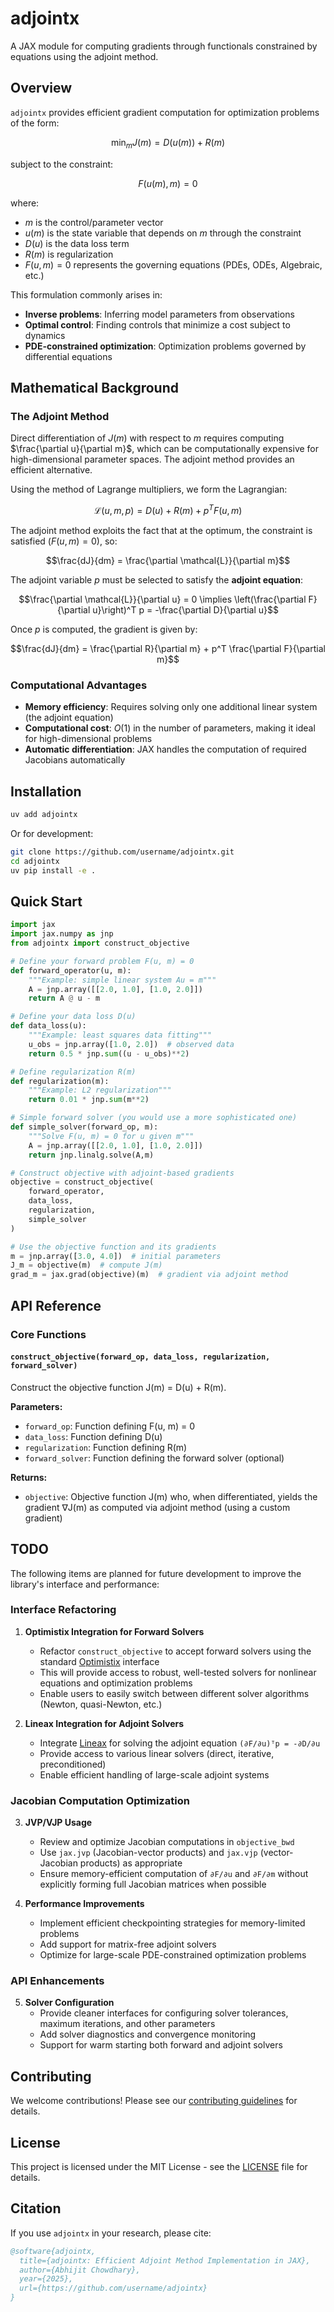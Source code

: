 # adjointx

A JAX module for computing gradients through functionals constrained by equations using the adjoint method.

## Overview

`adjointx` provides efficient gradient computation for optimization problems of the form:

$$\min_m J(m) = D(u(m)) + R(m)$$

subject to the constraint:

$$F(u(m), m) = 0$$

where:
- $m$ is the control/parameter vector
- $u(m)$ is the state variable that depends on $m$ through the constraint
- $D(u)$ is the data loss term
- $R(m)$ is regularization
- $F(u, m) = 0$ represents the governing equations (PDEs, ODEs, Algebraic, etc.)

This formulation commonly arises in:
- **Inverse problems**: Inferring model parameters from observations
- **Optimal control**: Finding controls that minimize a cost subject to dynamics
- **PDE-constrained optimization**: Optimization problems governed by differential equations

## Mathematical Background

### The Adjoint Method

Direct differentiation of $J(m)$ with respect to $m$ requires computing $\frac{\partial u}{\partial m}$, which can be computationally expensive for high-dimensional parameter spaces. The adjoint method provides an efficient alternative.

Using the method of Lagrange multipliers, we form the Lagrangian:

$$\mathcal{L}(u, m, p) = D(u) + R(m) + p^T F(u, m)$$

The adjoint method exploits the fact that at the optimum, the constraint is satisfied ($F(u, m) = 0$), so:

$$\frac{dJ}{dm} = \frac{\partial \mathcal{L}}{\partial m}$$

The adjoint variable $p$ must be selected to satisfy the **adjoint equation**:

$$\frac{\partial \mathcal{L}}{\partial u} = 0 \implies \left(\frac{\partial F}{\partial u}\right)^T p = -\frac{\partial D}{\partial u}$$

Once $p$ is computed, the gradient is given by:

$$\frac{dJ}{dm} = \frac{\partial R}{\partial m} + p^T \frac{\partial F}{\partial m}$$

### Computational Advantages

- **Memory efficiency**: Requires solving only one additional linear system (the adjoint equation)
- **Computational cost**: $O(1)$ in the number of parameters, making it ideal for high-dimensional problems
- **Automatic differentiation**: JAX handles the computation of required Jacobians automatically

## Installation

```bash
uv add adjointx
```

Or for development:

```bash
git clone https://github.com/username/adjointx.git
cd adjointx
uv pip install -e .
```

## Quick Start

```python
import jax
import jax.numpy as jnp
from adjointx import construct_objective

# Define your forward problem F(u, m) = 0
def forward_operator(u, m):
    """Example: simple linear system Au = m"""
    A = jnp.array([[2.0, 1.0], [1.0, 2.0]])
    return A @ u - m

# Define your data loss D(u)
def data_loss(u):
    """Example: least squares data fitting"""
    u_obs = jnp.array([1.0, 2.0])  # observed data
    return 0.5 * jnp.sum((u - u_obs)**2)

# Define regularization R(m)
def regularization(m):
    """Example: L2 regularization"""
    return 0.01 * jnp.sum(m**2)

# Simple forward solver (you would use a more sophisticated one)
def simple_solver(forward_op, m):
    """Solve F(u, m) = 0 for u given m"""
    A = jnp.array([[2.0, 1.0], [1.0, 2.0]])
    return jnp.linalg.solve(A,m)

# Construct objective with adjoint-based gradients
objective = construct_objective(
    forward_operator,
    data_loss,
    regularization,
    simple_solver
)

# Use the objective function and its gradients
m = jnp.array([3.0, 4.0])  # initial parameters
J_m = objective(m)  # compute J(m)
grad_m = jax.grad(objective)(m)  # gradient via adjoint method
```

## API Reference

### Core Functions

#### `construct_objective(forward_op, data_loss, regularization, forward_solver)`

Construct the objective function J(m) = D(u) + R(m).

**Parameters:**
- `forward_op`: Function defining F(u, m) = 0
- `data_loss`: Function defining D(u)
- `regularization`: Function defining R(m)
- `forward_solver`: Function defining the forward solver (optional)

**Returns:**
- `objective`: Objective function J(m) who, when differentiated, yields the
  gradient ∇J(m) as computed via adjoint method (using a custom gradient)

## TODO

The following items are planned for future development to improve the library's interface and performance:

### Interface Refactoring

1. **Optimistix Integration for Forward Solvers**
   - Refactor `construct_objective` to accept forward solvers using the standard [Optimistix](https://github.com/patrick-kidger/optimistix) interface
   - This will provide access to robust, well-tested solvers for nonlinear equations and optimization problems
   - Enable users to easily switch between different solver algorithms (Newton, quasi-Newton, etc.)

2. **Lineax Integration for Adjoint Solvers**
   - Integrate [Lineax](https://github.com/patrick-kidger/lineax) for solving the adjoint equation `(∂F/∂u)ᵀp = -∂D/∂u`
   - Provide access to various linear solvers (direct, iterative, preconditioned)
   - Enable efficient handling of large-scale adjoint systems

### Jacobian Computation Optimization

3. **JVP/VJP Usage**
   - Review and optimize Jacobian computations in `objective_bwd`
   - Use `jax.jvp` (Jacobian-vector products) and `jax.vjp` (vector-Jacobian products) as appropriate
   - Ensure memory-efficient computation of `∂F/∂u` and `∂F/∂m` without explicitly forming full Jacobian matrices when possible

4. **Performance Improvements**
   - Implement efficient checkpointing strategies for memory-limited problems
   - Add support for matrix-free adjoint solvers
   - Optimize for large-scale PDE-constrained optimization problems

### API Enhancements

5. **Solver Configuration**
   - Provide cleaner interfaces for configuring solver tolerances, maximum iterations, and other parameters
   - Add solver diagnostics and convergence monitoring
   - Support for warm starting both forward and adjoint solvers

## Contributing

We welcome contributions! Please see our [contributing guidelines](CONTRIBUTING.md) for details.

## License

This project is licensed under the MIT License - see the [LICENSE](LICENSE) file for details.

## Citation

If you use `adjointx` in your research, please cite:

```bibtex
@software{adjointx,
  title={adjointx: Efficient Adjoint Method Implementation in JAX},
  author={Abhijit Chowdhary},
  year={2025},
  url={https://github.com/username/adjointx}
}
```
